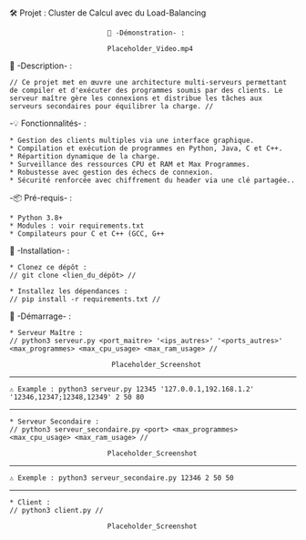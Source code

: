 🛠️ Projet : Cluster de Calcul avec du Load-Balancing

							🎥 -Démonstration- : 

							Placeholder_Video.mp4

📜 -Description- :

	// Ce projet met en œuvre une architecture multi-serveurs permettant de compiler et d'exécuter des programmes soumis par des clients. Le serveur maître gère les connexions et distribue les tâches aux serveurs secondaires pour équilibrer la charge. //

-💡 Fonctionnalités- :

	* Gestion des clients multiples via une interface graphique.
	* Compilation et exécution de programmes en Python, Java, C et C++.
	* Répartition dynamique de la charge.
	* Surveillance des ressources CPU et RAM et Max Programmes.
	* Robustesse avec gestion des échecs de connexion.
	* Sécurité renforcée avec chiffrement du header via une clé partagée..

-📦 Pré-requis- :

	* Python 3.8+
	* Modules : voir requirements.txt
	* Compilateurs pour C et C++ (GCC, G++

🔧 -Installation- :

	* Clonez ce dépôt :
	// git clone <lien_du_dépôt> //

	* Installez les dépendances :
	// pip install -r requirements.txt //

🚀 -Démarrage- :

	* Serveur Maître :
	// python3 serveur.py <port_maitre> '<ips_autres>' '<ports_autres>' <max_programmes> <max_cpu_usage> <max_ram_usage> //

						     Placeholder_Screenshot
-----------------------------------------
	⚠️ Example : python3 serveur.py 12345 '127.0.0.1,192.168.1.2' '12346,12347;12348,12349' 2 50 80

-------------------------------------------------------------------------------------------------------------------------------
	* Serveur Secondaire :
	// python3 serveur_secondaire.py <port> <max_programmes> <max_cpu_usage> <max_ram_usage> //
						    
						    Placeholder_Screenshot
-----------------------------------------
	⚠️ Exemple : python3 serveur_secondaire.py 12346 2 50 50

-------------------------------------------------------------------------------------------------------------------------------
						    
	* Client :
	// python3 client.py //

						    Placeholder_Screenshot

	